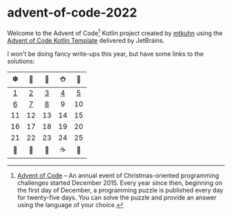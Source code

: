 # advent-of-code-2022

Welcome to the Advent of Code[^aoc] Kotlin project created by [mtkuhn][github] using the [Advent of Code Kotlin Template][template] delivered by JetBrains.

I won't be doing fancy write-ups this year, but have some links to the solutions:


|                    ❄️                    |                    🎅                    |                    🎄                    |                    ⛄                     |                    🎁                    |
|:----------------------------------------:|:----------------------------------------:|:----------------------------------------:|:----------------------------------------:|:----------------------------------------:|
| [1](/src/main/kotlin/mkuhn/aoc/Day01.kt) | [2](/src/main/kotlin/mkuhn/aoc/Day02.kt) | [3](/src/main/kotlin/mkuhn/aoc/Day03.kt) | [4](/src/main/kotlin/mkuhn/aoc/Day04.kt) | [5](/src/main/kotlin/mkuhn/aoc/Day05.kt) |
| [6](/src/main/kotlin/mkuhn/aoc/Day06.kt) | [7](/src/main/kotlin/mkuhn/aoc/Day07.kt) | [8](/src/main/kotlin/mkuhn/aoc/Day08.kt) |                    9                     |                    10                    |
|                    11                    |                    12                    |                    13                    |                    14                    |                    15                    |
|                    16                    |                    17                    |                    18                    |                    19                    |                    20                    |
|                    21                    |                    22                    |                    23                    |                    24                    |                    25                    |
|                    🍪                    |                    🎃                    |                    🎄                    |                    ☕                     |                    🌟                    |

[^aoc]:
    [Advent of Code][aoc] – An annual event of Christmas-oriented programming challenges started December 2015.
    Every year since then, beginning on the first day of December, a programming puzzle is published every day for twenty-five days.
    You can solve the puzzle and provide an answer using the language of your choice.

[aoc]: https://adventofcode.com
[docs]: https://kotlinlang.org/docs/home.html
[github]: https://github.com/mtkuhn
[issues]: https://github.com/kotlin-hands-on/advent-of-code-kotlin-template/issues
[kotlin]: https://kotlinlang.org
[slack]: https://surveys.jetbrains.com/s3/kotlin-slack-sign-up
[template]: https://github.com/kotlin-hands-on/advent-of-code-kotlin-template
